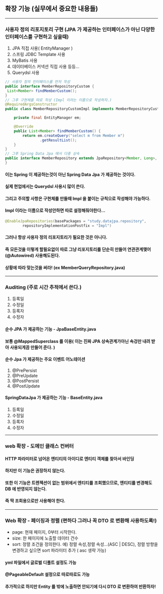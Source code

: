 ## 확장 기능 (실무에서 중요한 내용들)
---

### 사용자 정의 리포지토리 구현 (JPA 가 제공하는 인터페이스가 아닌 다양한 인터페이스를 구현하고 싶을때)
1. JPA 직접 사용( EntityManager )
2. 스프링 JDBC Template 사용
3. MyBatis 사용
4. 데이터베이스 커넥션 직접 사용 등등...
5. Querydsl 사용
```java
// 사용자 정의 인터페이스를 먼저 작성
public interface MemberRepositoryCustom {
 List<Member> findMemberCustom();
}
// 그후 구현체를 따로 작성 (Impl 이라는 이름으로 작성하자.)
@RequiredArgsConstructor
public class MemberRepositoryCustomImpl implements MemberRepositoryCustom {

    private final EntityManager em;

    @Override
    public List<Member> findMemberCustom() {
        return em.createQuery("select m from Member m")
                .getResultList();
    }
}
// 그후 Spring Data Jpa 에서 다중 상속 
public interface MemberRepository extends JpaRepository<Member, Long>, MemberRepositoryCustom {
}
```
#### 이는 Spring 이 제공하는것이 아닌 Spring Data Jpa 가 제공하는 것이다.
#### 실제 현업에서는 Querydsl 사용시 많이 쓴다.
#### 그리고 주의할 사항은 구현체를 만들때 Impl 을 붙이는 규칙으로 작성해야 가능하다.
#### Impl 이라는 이름으로 작성안하면 따로 설정해줘야한다...
```java
@EnableJpaRepositories(basePackages = "study.datajpa.repository",
        repositoryImplementationPostfix = "Impl")
```
#### 그러나 항상 사용자 정의 리포지토리가 필요한 것은 아니다.
#### 즉 모든것을 이렇게 할필요없이 따로 그냥 리포지토리를 단순히 만들어 연관관계맺어(@Autowired) 사용해도된다.
#### 상황에 따라 맞는것을 써라! (ex MemberQueryRepository.java) 

---

### Auditing (주로 시간 추적에서 쓴다.)
1. 등록일
2. 수정일
3. 등록자
4. 수정자

#### 순수 JPA 가 제공하는 기능 - JpaBaseEntity.java
#### 보통 @MappedSuperclass 를 이용( 이는 진짜 JPA 상속관계가아닌 속겅만 내려 받아 사용되게끔 만들어 준다. )
#### 순수 Jpa 가 제공하는 주요 이벤트 어노테이션
1. @PrePersist
2. @PreUpdate
3. @PostPersist
4. @PostUpdate

#### SpringDataJpa 가 제공하는 기능 - BaseEntity.java
1. 등록일
2. 수정일
3. 등록자
4. 수정자

---

### web 확장 - 도메인 클래스 컨버터
#### HTTP 파라미터로 넘어온 엔티티의 아이디로 엔티티 객체를 찾아서 바인딩
#### 하지만 이 기능은 권장하지 않는다.
#### 또한 이 기능은 트렌젝션이 없는 범위에서 엔티티를 조회했으므로, 엔티티를 변경해도 DB 에 반영되지 않는다.
#### 즉 딱 조회용으로만 사용해야 한다.

---
### Web 확장 - 페이징과 정렬 (편하다 그러나 꼭 DTO 로 변환해 사용하도록!)
- page: 현재 페이지, 0부터 시작한다.
- size: 한 페이지에 노출할 데이터 건수
- sort: 정렬 조건을 정의한다. 예) 정렬 속성,정렬 속성...(ASC | DESC), 정렬 방향을 변경하고 싶으면 sort 파라미터 추가 ( asc 생략 가능)
#### yml 파일에서 글로벌 디폴트 설정도 가능
#### @PageableDefault 설정으로 따로따로도 가능
#### 추가적으로 하지만 Entity 를 밖에 노출하면 안되기에 다시 DTO 로 변환하여 반환하자!



